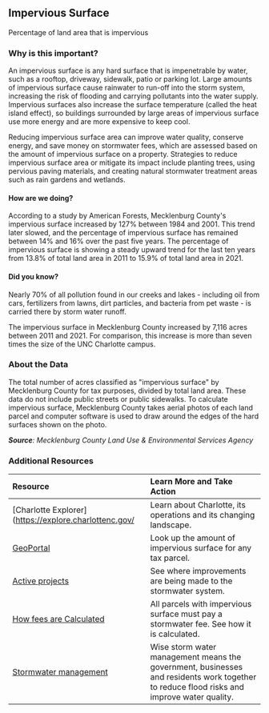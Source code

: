 ## Impervious Surface
Percentage of land area that is impervious

### Why is this important?
An impervious surface is any hard surface that is impenetrable by water, such as a rooftop, driveway, sidewalk, patio or parking lot. Large amounts of impervious surface cause rainwater to run-off into the storm system, increasing the risk of flooding and carrying pollutants into the water supply. Impervious surfaces also increase the surface temperature (called the heat island effect), so buildings surrounded by large areas of impervious surface use more energy and are more expensive to keep cool. 

Reducing impervious surface area can improve water quality, conserve energy, and save money on stormwater fees, which are assessed based on the amount of impervious surface on a property. Strategies to reduce impervious surface area or mitigate its impact include planting trees, using pervious paving materials, and creating natural stormwater treatment areas such as rain gardens and wetlands.

#### How are we doing?
According to a study by American Forests, Mecklenburg County's impervious surface increased by 127% between 1984 and 2001. This trend later slowed, and the percentage of impervious surface has remained between 14% and 16% over the past five years. The percentage of impervious surface is showing a steady upward trend for the last ten years from 13.8% of total land area in 2011 to 15.9% of total land area in 2021.

#### Did you know?
Nearly 70% of all pollution found in our creeks and lakes - including oil from cars, fertilizers from lawns, dirt particles, and bacteria from pet waste - is carried there by storm water runoff.

The impervious surface in Mecklenburg County increased by 7,116 acres between 2011 and 2021. For comparison, this increase is more than seven times the size of the UNC Charlotte campus. 

### About the Data
The total number of acres classified as "impervious surface" by Mecklenburg County for tax purposes, divided by total land area. These data do not include public streets or public sidewalks. To calculate impervious surface, Mecklenburg County takes aerial photos of each land parcel and computer software is used to draw around the edges of the hard surfaces shown on the photo.

_**Source**: Mecklenburg County Land Use & Environmental Services Agency_

### Additional Resources
|Resource | Learn More and Take Action | 
|:--- | :--- |
|[Charlotte Explorer](https://explore.charlottenc.gov/| Learn about Charlotte, its operations and its changing landscape.
|[GeoPortal](http://mcmap.org/geoportal/?q=impervious)| Look up the amount of impervious surface for any tax parcel.
|[Active projects](http://charlottenc.gov/StormWater/Projects/Pages/default.aspx) | See where improvements are being made to the stormwater system.
|[How fees are Calculated](http://charlottenc.gov/StormWater/Fees/Pages/CurrentFees.aspx)| All parcels with impervious surface must pay a stormwater fee. See how it is calculated.
|[Stormwater management](http://charlottenc.gov/StormWater/SurfaceWaterQuality/Pages/ResidentsTopTenTips.aspx) | Wise storm water management means the government, businesses and residents work together to reduce flood risks and improve water quality.